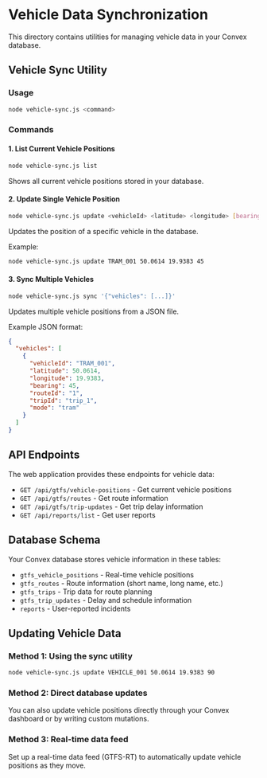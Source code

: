 # Vehicle Data Synchronization

This directory contains utilities for managing vehicle data in your Convex database.

## Vehicle Sync Utility

### Usage

```bash
node vehicle-sync.js <command>
```

### Commands

#### 1. List Current Vehicle Positions
```bash
node vehicle-sync.js list
```
Shows all current vehicle positions stored in your database.

#### 2. Update Single Vehicle Position
```bash
node vehicle-sync.js update <vehicleId> <latitude> <longitude> [bearing]
```
Updates the position of a specific vehicle in the database.

Example:
```bash
node vehicle-sync.js update TRAM_001 50.0614 19.9383 45
```

#### 3. Sync Multiple Vehicles
```bash
node vehicle-sync.js sync '{"vehicles": [...]}'
```
Updates multiple vehicle positions from a JSON file.

Example JSON format:
```json
{
  "vehicles": [
    {
      "vehicleId": "TRAM_001",
      "latitude": 50.0614,
      "longitude": 19.9383,
      "bearing": 45,
      "routeId": "1",
      "tripId": "trip_1",
      "mode": "tram"
    }
  ]
}
```

## API Endpoints

The web application provides these endpoints for vehicle data:

- `GET /api/gtfs/vehicle-positions` - Get current vehicle positions
- `GET /api/gtfs/routes` - Get route information
- `GET /api/gtfs/trip-updates` - Get trip delay information
- `GET /api/reports/list` - Get user reports

## Database Schema

Your Convex database stores vehicle information in these tables:

- `gtfs_vehicle_positions` - Real-time vehicle positions
- `gtfs_routes` - Route information (short name, long name, etc.)
- `gtfs_trips` - Trip data for route planning
- `gtfs_trip_updates` - Delay and schedule information
- `reports` - User-reported incidents

## Updating Vehicle Data

### Method 1: Using the sync utility
```bash
node vehicle-sync.js update VEHICLE_001 50.0614 19.9383 90
```

### Method 2: Direct database updates
You can also update vehicle positions directly through your Convex dashboard or by writing custom mutations.

### Method 3: Real-time data feed
Set up a real-time data feed (GTFS-RT) to automatically update vehicle positions as they move.